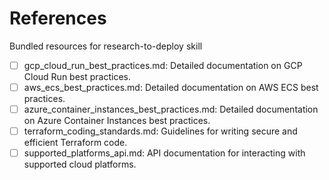 # References

Bundled resources for research-to-deploy skill

- [ ] gcp_cloud_run_best_practices.md: Detailed documentation on GCP Cloud Run best practices.
- [ ] aws_ecs_best_practices.md: Detailed documentation on AWS ECS best practices.
- [ ] azure_container_instances_best_practices.md: Detailed documentation on Azure Container Instances best practices.
- [ ] terraform_coding_standards.md: Guidelines for writing secure and efficient Terraform code.
- [ ] supported_platforms_api.md: API documentation for interacting with supported cloud platforms.
